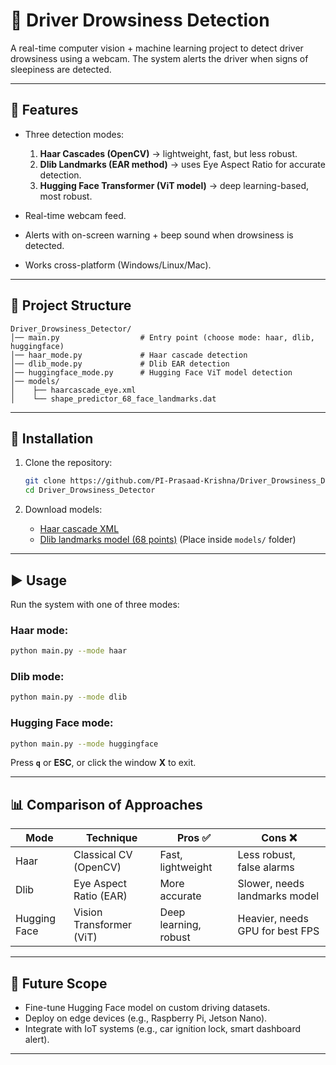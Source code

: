 # 🚗 Driver Drowsiness Detection

A real-time computer vision + machine learning project to detect driver drowsiness using a webcam.
The system alerts the driver when signs of sleepiness are detected.

---

## 🔹 Features

* Three detection modes:

  1. **Haar Cascades (OpenCV)** → lightweight, fast, but less robust.
  2. **Dlib Landmarks (EAR method)** → uses Eye Aspect Ratio for accurate detection.
  3. **Hugging Face Transformer (ViT model)** → deep learning-based, most robust.
* Real-time webcam feed.
* Alerts with on-screen warning + beep sound when drowsiness is detected.
* Works cross-platform (Windows/Linux/Mac).

---

## 📂 Project Structure

```
Driver_Drowsiness_Detector/
│── main.py                  # Entry point (choose mode: haar, dlib, huggingface)
│── haar_mode.py             # Haar cascade detection
│── dlib_mode.py             # Dlib EAR detection
│── huggingface_mode.py      # Hugging Face ViT model detection
│── models/
│    ├── haarcascade_eye.xml
│    └── shape_predictor_68_face_landmarks.dat
```

---

## 🚀 Installation

1. Clone the repository:

   ```bash
   git clone https://github.com/PI-Prasaad-Krishna/Driver_Drowsiness_Detector.git
   cd Driver_Drowsiness_Detector
   ```
   
2. Download models:

   * [Haar cascade XML](https://github.com/opencv/opencv/tree/master/data/haarcascades)
   * [Dlib landmarks model (68 points)](http://dlib.net/files/shape_predictor_68_face_landmarks.dat.bz2)
     (Place inside `models/` folder)

---

## ▶️ Usage

Run the system with one of three modes:

### Haar mode:

```bash
python main.py --mode haar
```

### Dlib mode:

```bash
python main.py --mode dlib
```

### Hugging Face mode:

```bash
python main.py --mode huggingface
```

Press **`q`** or **ESC**, or click the window **X** to exit.

---

## 📊 Comparison of Approaches

| Mode         | Technique                | Pros ✅                | Cons ❌                          |
| ------------ | ------------------------ | --------------------- | ------------------------------- |
| Haar         | Classical CV (OpenCV)    | Fast, lightweight     | Less robust, false alarms       |
| Dlib         | Eye Aspect Ratio (EAR)   | More accurate         | Slower, needs landmarks model   |
| Hugging Face | Vision Transformer (ViT) | Deep learning, robust | Heavier, needs GPU for best FPS |

---

## 📌 Future Scope

* Fine-tune Hugging Face model on custom driving datasets.
* Deploy on edge devices (e.g., Raspberry Pi, Jetson Nano).
* Integrate with IoT systems (e.g., car ignition lock, smart dashboard alert).

---
